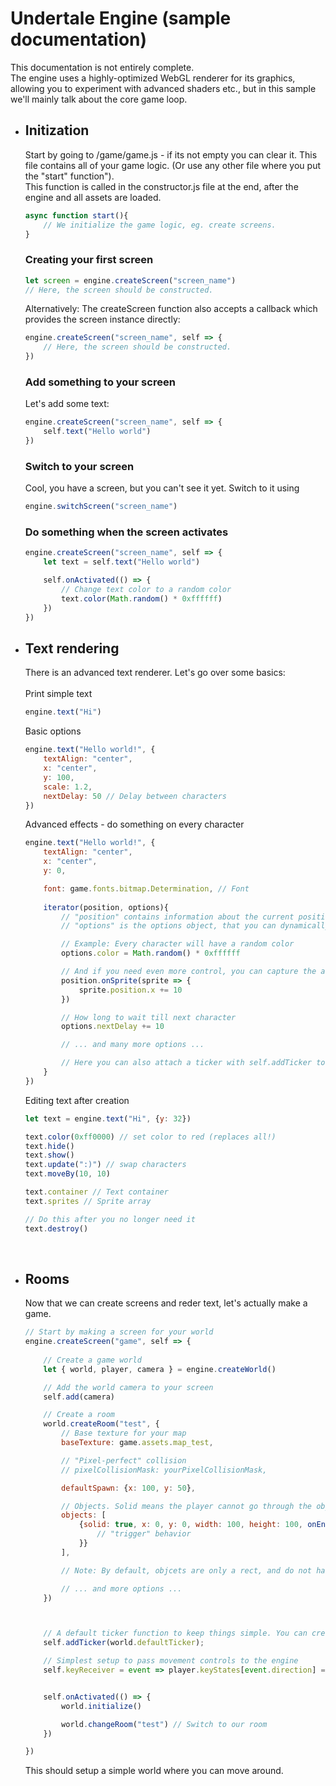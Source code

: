 # Undertale Engine (sample documentation)

This documentation is not entirely complete.<br>
The engine uses a highly-optimized WebGL renderer for its graphics, allowing you to experiment with advanced shaders etc., but in this sample we'll mainly talk about the core game loop.

- Initization
    -
    Start by going to /game/game.js - if its not empty you can clear it. This file contains all of your game logic. (Or use any other file where you put the "start" function").<br>
    This function is called in the constructor.js file at the end, after the engine and all assets are loaded.
    ```js
    async function start(){
        // We initialize the game logic, eg. create screens.
    }
    ```
    ### Creating your first screen
    ```js
    let screen = engine.createScreen("screen_name")
    // Here, the screen should be constructed.
    ```
    Alternatively: The createScreen function also accepts a callback which provides the screen instance directly:
    ```js
    engine.createScreen("screen_name", self => {
        // Here, the screen should be constructed.
    })
    ```
    ### Add something to your screen
    Let's add some text:
    ```js
    engine.createScreen("screen_name", self => {
        self.text("Hello world")
    })
    ```
    ### Switch to your screen
    Cool, you have a screen, but you can't see it yet. Switch to it using
    ```js
    engine.switchScreen("screen_name")
    ```
    ### Do something when the screen activates
    ```js
    engine.createScreen("screen_name", self => {
        let text = self.text("Hello world")

        self.onActivated(() => {
            // Change text color to a random color
            text.color(Math.random() * 0xffffff)
        })
    })
    ```
- Text rendering
    -
    There is an advanced text renderer.
    Let's go over some basics:<br><br>
    Print simple text
    ```js
    engine.text("Hi")
    ```

    Basic options
    ```js
    engine.text("Hello world!", {
        textAlign: "center",
        x: "center",
        y: 100,
        scale: 1.2,
        nextDelay: 50 // Delay between characters
    })
    ```

    Advanced effects - do something on every character
    ```js
    engine.text("Hello world!", {
        textAlign: "center",
        x: "center",
        y: 0,

        font: game.fonts.bitmap.Determination, // Font
        
        iterator(position, options){
            // "position" contains information about the current position
            // "options" is the options object, that you can dynamically edit

            // Example: Every character will have a random color
            options.color = Math.random() * 0xffffff

            // And if you need even more control, you can capture the actual character sprite:
            position.onSprite(sprite => {
                sprite.position.x += 10
            })

            // How long to wait till next character
            options.nextDelay += 10

            // ... and many more options ...

            // Here you can also attach a ticker with self.addTicker to make animations
        }
    })
    ```

    Editing text after creation
    ```js
    let text = engine.text("Hi", {y: 32})

    text.color(0xff0000) // set color to red (replaces all!)
    text.hide()
    text.show()
    text.update(":)") // swap characters
    text.moveBy(10, 10)

    text.container // Text container
    text.sprites // Sprite array

    // Do this after you no longer need it
    text.destroy()
    ```
<br>

- Rooms
    -
    Now that we can create screens and reder text, let's actually make a game.
    ```js
    // Start by making a screen for your world
    engine.createScreen("game", self => {
        
        // Create a game world
        let { world, player, camera } = engine.createWorld()

        // Add the world camera to your screen 
        self.add(camera)

        // Create a room
        world.createRoom("test", {
            // Base texture for your map
            baseTexture: game.assets.map_test,

            // "Pixel-perfect" collision
            // pixelCollisionMask: yourPixelCollisionMask,

            defaultSpawn: {x: 100, y: 50},

            // Objects. Solid means the player cannot go through the object.
            objects: [
                {solid: true, x: 0, y: 0, width: 100, height: 100, onEnter(){
                    // "trigger" behavior
                }}
            ],

            // Note: By default, objcets are only a rect, and do not have any visuals.

            // ... and more options ...
        })



        // A default ticker function to keep things simple. You can create your own ticker for more flexibility.
        self.addTicker(world.defaultTicker);

        // Simplest setup to pass movement controls to the engine
        self.keyReceiver = event => player.keyStates[event.direction] = event.down;


        self.onActivated(() => {
            world.initialize()

            world.changeRoom("test") // Switch to our room
        })

    })

    ```
    This should setup a simple world where you can move around.
